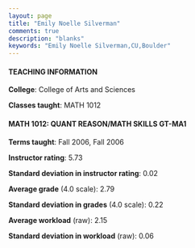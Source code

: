 ```yaml
---
layout: page
title: "Emily Noelle Silverman" 
comments: true
description: "blanks"
keywords: "Emily Noelle Silverman,CU,Boulder"
---
```

<head>
<script src="https://ajax.googleapis.com/ajax/libs/jquery/2.1.3/jquery.min.js"></script>
<script src="https://dl.dropboxusercontent.com/s/pc42nxpaw1ea4o9/highcharts.js?dl=0"></script>
<!-- <script src="../assets/js/highcharts.js"></script> -->
<style type="text/css">@font-face {
	font-family: "Bebas Neue";
	src: url(https://www.filehosting.org/file/details/544349/BebasNeue Regular.otf) format("opentype");
	}
	h1.Bebas { 
		font-family: "Bebas Neue", Verdana, Tahoma;
	}
</style>
</head>
	   
#### TEACHING INFORMATION

**College**: College of Arts and Sciences

**Classes taught**: MATH 1012

#### MATH 1012: QUANT REASON/MATH SKILLS GT-MA1

**Terms taught**: Fall 2006, Fall 2006

**Instructor rating**: 5.73

**Standard deviation in instructor rating**: 0.02

**Average grade** (4.0 scale): 2.79

**Standard deviation in grades** (4.0 scale): 0.22

**Average workload** (raw): 2.15

**Standard deviation in workload** (raw): 0.06

